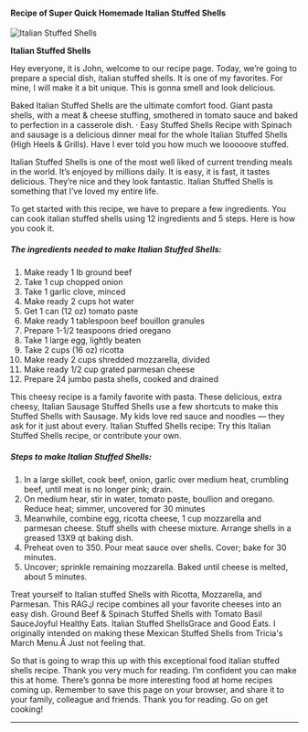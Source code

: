             

#### Recipe of Super Quick Homemade Italian Stuffed Shells

![Italian Stuffed Shells](https://img-global.cpcdn.com/recipes/0b4491da4b832f7b/751x532cq70/italian-stuffed-shells-recipe-main-photo.jpg)

**Italian Stuffed Shells**

Hey everyone, it is John, welcome to our recipe page. Today, we’re going to prepare a special dish, italian stuffed shells. It is one of my favorites. For mine, I will make it a bit unique. This is gonna smell and look delicious.

Baked Italian Stuffed Shells are the ultimate comfort food. Giant pasta shells, with a meat & cheese stuffing, smothered in tomato sauce and baked to perfection in a casserole dish. · Easy Stuffed Shells Recipe with Spinach and sausage is a delicious dinner meal for the whole Italian Stuffed Shells (High Heels & Grills). Have I ever told you how much we looooove stuffed.

Italian Stuffed Shells is one of the most well liked of current trending meals in the world. It’s enjoyed by millions daily. It is easy, it is fast, it tastes delicious. They’re nice and they look fantastic. Italian Stuffed Shells is something that I’ve loved my entire life.

To get started with this recipe, we have to prepare a few ingredients. You can cook italian stuffed shells using 12 ingredients and 5 steps. Here is how you cook it.

##### The ingredients needed to make Italian Stuffed Shells:

1.  Make ready 1 lb ground beef
2.  Take 1 cup chopped onion
3.  Take 1 garlic clove, minced
4.  Make ready 2 cups hot water
5.  Get 1 can (12 oz) tomato paste
6.  Make ready 1 tablespoon beef bouillon granules
7.  Prepare 1-1/2 teaspoons dried oregano
8.  Take 1 large egg, lightly beaten
9.  Take 2 cups (16 oz) ricotta
10.  Make ready 2 cups shredded mozzarella, divided
11.  Make ready 1/2 cup grated parmesan cheese
12.  Prepare 24 jumbo pasta shells, cooked and drained

This cheesy recipe is a family favorite with pasta. These delicious, extra cheesy, Italian Sausage Stuffed Shells use a few shortcuts to make this Stuffed Shells with Sausage. My kids love red sauce and noodles — they ask for it just about every. Italian Stuffed Shells recipe: Try this Italian Stuffed Shells recipe, or contribute your own.

##### Steps to make Italian Stuffed Shells:

1.  In a large skillet, cook beef, onion, garlic over medium heat, crumbling beef, until meat is no longer pink; drain.
2.  On medium hear, stir in water, tomato paste, boullion and oregano. Reduce heat; simmer, uncovered for 30 minutes
3.  Meanwhile, combine egg, ricotta cheese, 1 cup mozzarella and parmesan cheese. Stuff shells with cheese mixture. Arrange shells in a greased 13X9 qt baking dish.
4.  Preheat oven to 350. Pour meat sauce over shells. Cover; bake for 30 minutes.
5.  Uncover; sprinkle remaining mozzarella. Baked until cheese is melted, about 5 minutes.

Treat yourself to Italian stuffed Shells with Ricotta, Mozzarella, and Parmesan. This RAGڮ recipe combines all your favorite cheeses into an easy dish. Ground Beef & Spinach Stuffed Shells with Tomato Basil SauceJoyful Healthy Eats. Italian Stuffed ShellsGrace and Good Eats. I originally intended on making these Mexican Stuffed Shells from Tricia's March Menu.Â Just not feeling that.

So that is going to wrap this up with this exceptional food italian stuffed shells recipe. Thank you very much for reading. I’m confident you can make this at home. There’s gonna be more interesting food at home recipes coming up. Remember to save this page on your browser, and share it to your family, colleague and friends. Thank you for reading. Go on get cooking!

* * *